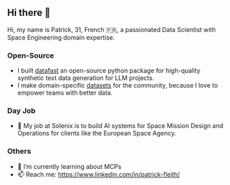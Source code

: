 ## Hi there 👋

Hi, my name is Patrick, 31, French 🇫🇷, a passionated Data Scientist with Space Engineering domain expertise. 

### Open-Source

- I built [datafast](https://patrickfleith.github.io/datafast/) an open-source python package for high-quality synthetic text data generation for LLM projects.
- I make domain-specific [datasets](https://www.kaggle.com/work/datasets) for the community, because I love to empower teams with better data.

### Day Job

- 💼 My job at Solenix is to build AI systems for Space Mission Design and Operations for clients like the European Space Agency.

### Others

- 🌱 I’m currently learning about MCPs
- 📫 Reach me: https://www.linkedin.com/in/patrick-fleith/

<!--
**patrickfleith/patrickfleith** is a ✨ _special_ ✨ repository because its `README.md` (this file) appears on your GitHub profile.
- 
-->
